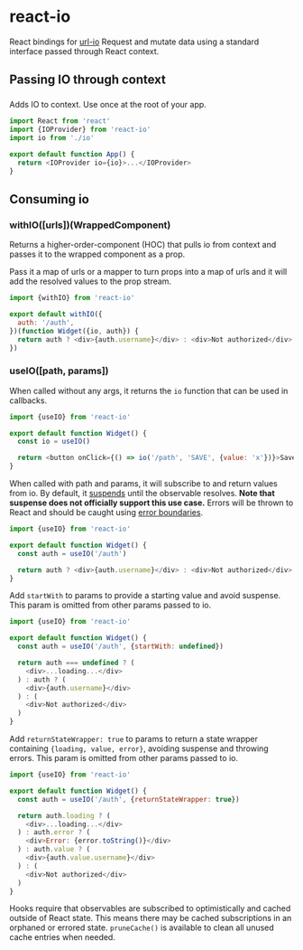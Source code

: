 # react-io

React bindings for [url-io](https://github.com/liamcmitchell/url-io)
Request and mutate data using a standard interface passed through React context.

## Passing IO through context

### <IOProvider />

Adds IO to context. Use once at the root of your app.

```javascript
import React from 'react'
import {IOProvider} from 'react-io'
import io from './io'

export default function App() {
  return <IOProvider io={io}>...</IOProvider>
}
```

## Consuming io

### withIO([urls])(WrappedComponent)

Returns a higher-order-component (HOC) that pulls io from context and passes it to the wrapped component as a prop.

Pass it a map of urls or a mapper to turn props into a map of urls and it will add the resolved values to the prop stream.

```javascript
import {withIO} from 'react-io'

export default withIO({
  auth: '/auth',
})(function Widget({io, auth}) {
  return auth ? <div>{auth.username}</div> : <div>Not authorized</div>
})
```

### useIO([path, params])

When called without any args, it returns the `io` function that can be used in callbacks.

```javascript
import {useIO} from 'react-io'

export default function Widget() {
  const io = useIO()

  return <button onClick={() => io('/path', 'SAVE', {value: 'x'})}>Save</button>
}
```

When called with path and params, it will subscribe to and return values from io. By default, it [suspends](https://reactjs.org/docs/concurrent-mode-suspense.html) until the observable resolves. **Note that suspense does not officially support this use case.** Errors will be thrown to React and should be caught using [error boundaries](https://reactjs.org/docs/error-boundaries.html).

```javascript
import {useIO} from 'react-io'

export default function Widget() {
  const auth = useIO('/auth')

  return auth ? <div>{auth.username}</div> : <div>Not authorized</div>
}
```

Add `startWith` to params to provide a starting value and avoid suspense. This param is omitted from other params passed to io.

```javascript
import {useIO} from 'react-io'

export default function Widget() {
  const auth = useIO('/auth', {startWith: undefined})

  return auth === undefined ? (
    <div>...loading...</div>
  ) : auth ? (
    <div>{auth.username}</div>
  ) : (
    <div>Not authorized</div>
  )
}
```

Add `returnStateWrapper: true` to params to return a state wrapper containing `{loading, value, error}`, avoiding suspense and throwing errors. This param is omitted from other params passed to io.

```javascript
import {useIO} from 'react-io'

export default function Widget() {
  const auth = useIO('/auth', {returnStateWrapper: true})

  return auth.loading ? (
    <div>...loading...</div>
  ) : auth.error ? (
    <div>Error: {error.toString()}</div>
  ) : auth.value ? (
    <div>{auth.value.username}</div>
  ) : (
    <div>Not authorized</div>
  )
}
```

Hooks require that observables are subscribed to optimistically and cached outside of React state. This means there may be cached subscriptions in an orphaned or errored state. `pruneCache()` is available to clean all unused cache entries when needed.
